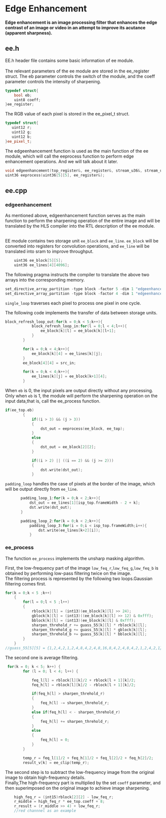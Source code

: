 # Edge Enhancement

 **Edge enhancement is an image processing filter that enhances the edge contrast of an image or video in an attempt to improve its acutance (apparent sharpness).**

## **ee.h**

 EE.h header file contains some basic information of ee module.<br/><br/>
The relevant parameters of the ee module are stored in the ee_register struct. The eb parameter controls the switch of the module, and the coeff parameter controls the intensity of sharpening.

```c++
typedef struct{
    bool eb;
    uint8 coeff;
}ee_register;
```

The RGB value of each pixel is stored in the ee_pixel_t struct.

```c++
typedef struct{
   uint12 r;
   uint12 g;
   uint12 b;
}ee_pixel_t;
```

The edgeenhancement function is used as the main function of the ee module, which will call the eeprocess function to perform edge enhancement operations. And we will talk about it later.

```c++
void edgeenhancement(top_register&, ee_register&, stream_u36&, stream_u36&);
uint36 eeprocess(uint36[5][5], ee_register&);
```

## **ee.cpp**

### edgeenhancement


As mentioned above, edgeenhancement function serves as the main function to perform the sharpening operation of the entire image and will be translated by the HLS compiler into the RTL description of the ee module.<br/><br/>

EE module contains two storage unit `ee_block` and `ee_line`.
`ee_block` will be converted into registers for convolution operations, and `ee_line` will be translated into sram to improve throughput.

```c++
    uint36 ee_block[5][5];
    uint36 ee_lines[4][4096];
```

The following pragma instructs the compiler to translate the above two arrays into the corresponding memory.

```c++
set_directive_array_partition -type block -factor 5 -dim 1 "edgeenhancement" ee_block
set_directive_array_partition -type block -factor 4 -dim 1 "edgeenhancement" ee_lines
```

```single_loop``` traverses each pixel to process one pixel in one cycle.

The following code implements the transfer of data between storage units.

```c++
block_refresh_loop_out:for(k = 0;k < 5;k++){
            block_refresh_loop_in:for(l = 0;l < 4;l++){
                ee_block[k][l] = ee_block[k][l+1];
            }
        }

        for(k = 0;k < 4;k++){
            ee_block[k][4] = ee_lines[k][j];
        }
        ee_block[4][4] = src_in;

        for(k = 0;k < 4;k++){
            ee_lines[k][j] = ee_block[k+1][4];
        }
```

When ```eb``` is 0, the input pixels are output directly without any processing.
Only when ```eb``` is 1, the module will perform the sharpening operation on the input data,that is, call the ee_process function.

```c++
if(ee_top.eb)
        {
            if((i > 3) && (j > 3))
            {
                dst_out = eeprocess(ee_block, ee_top);
            }
            else
            {
                dst_out = ee_block[2][2];
            }

            if((i > 2) || ((i == 2) && (j >= 2)))
            {
                dst.write(dst_out);
            }
```

```padding_loop``` handles the case of pixels at the border of the image, which will be output directly from ```ee_line```.

```c++
       padding_loop_1:for(k = 0;k < 2;k++){
           dst_out = ee_lines[1][isp_top.frameWidth - 2 + k];
           dst.write(dst_out);
       }

       padding_loop_2:for(k = 0;k < 2;k++){
           padding_loop_3:for(i = 0;i < isp_top.frameWidth;i++){
               dst.write(ee_lines[k+2][i]);
           }
```


### ee_process
The function ```ee_process``` implements the unsharp masking algorithm.

First, the low-frequency part of the image ```low_feq_r```,```low_feq_g```,```low_feq_b``` is obtained by performing low-pass filtering twice on the image.<br/>
The filtering process is represented by the following two loops.Gaussian filtering comes first.

```c++
for(k = 0;k < 5 ;k++)
    {
        for(l = 0;l < 5 ;l++)
        {
            rblock[k][l] = (int13)(ee_block[k][l] >> 24);
            gblock[k][l] = (int13)((ee_block[k][l] >> 12) & 0xfff);
            bblock[k][l] = (int13)(ee_block[k][l] & 0xfff);
            sharpen_threhold_r += guass_55[k][l] * rblock[k][l];
            sharpen_threhold_g += guass_55[k][l] * gblock[k][l];
            sharpen_threhold_b += guass_55[k][l] * bblock[k][l];
        }
    }
//guass_55[5][5] = {1,2,4,2,1,2,4,8,4,2,4,8,16,8,4,2,4,8,4,2,1,2,4,2,1};
```
The second one is average filtering.
```c++
 for(k = 0; k < 5; k++) {
        for (l = 0; l < 4; l++) {

            feq_l[l] = rblock[l][k]/2 + rblock[l + 1][k]/2;
            feq_h[l] = rblock[l][k]/2 - rblock[l + 1][k]/2;

            if(feq_h[l] > sharpen_threhold_r)
            {
                feq_h[l] -= sharpen_threhold_r;
            }
            else if(feq_h[l] < - sharpen_threhold_r)
            {
                feq_h[l] += sharpen_threhold_r;
            }
            else
            {
                feq_h[l] = 0;
            }
        }

        temp_r = feq_l[1]/2 + feq_h[1]/2 + feq_l[2]/2 + feq_h[2]/2;
        result_v[k] = ee_clip(temp_r);
```
The second step is to subtract the low-frequency image from the original image to obtain high-frequency details.<br/>
Finally,The high-frequency part is multiplied by the set ```coeff``` parameter, and then superimposed on the original image to achieve image sharpening.

```c++
    high_feq_r = (int15)rblock[2][2] - low_feq_r;
    r_middle = high_feq_r * ee_top.coeff + 8;
    r_result = (r_middle >> 4) + low_feq_r;
    //red channnel as an example
```




